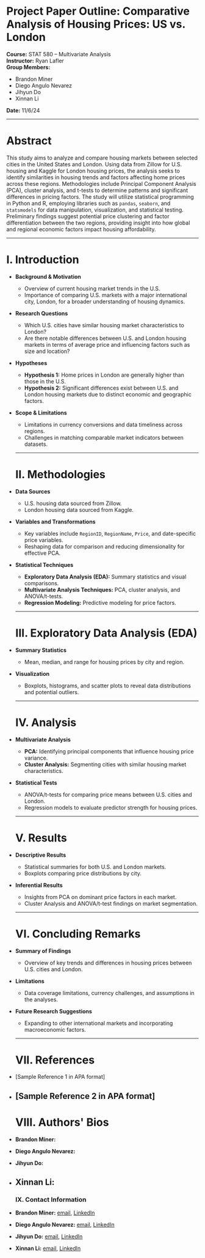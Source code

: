 # Project Paper Outline: Comparative Analysis of Housing Prices: US vs. London

**Course:** STAT 580 – Multivariate Analysis  
**Instructor:** Ryan Lafler  
**Group Members:**

* Brandon Miner  
* Diego Angulo Nevarez  
* Jihyun Do  
* Xinnan Li

**Date:** 11/6/24

---

# Abstract

This study aims to analyze and compare housing markets between selected cities in the United States and London. Using data from Zillow for U.S. housing and Kaggle for London housing prices, the analysis seeks to identify similarities in housing trends and factors affecting home prices across these regions. Methodologies include Principal Component Analysis (PCA), cluster analysis, and t-tests to determine patterns and significant differences in pricing factors. The study will utilize statistical programming in Python and R, employing libraries such as `pandas`, `seaborn`, and `statsmodels` for data manipulation, visualization, and statistical testing. Preliminary findings suggest potential price clustering and factor differentiation between the two regions, providing insight into how global and regional economic factors impact housing affordability.

---

# I. Introduction

* **Background & Motivation**  
  * Overview of current housing market trends in the U.S.  
  * Importance of comparing U.S. markets with a major international city, London, for a broader understanding of housing dynamics.  
* **Research Questions**  
  * Which U.S. cities have similar housing market characteristics to London?  
  * Are there notable differences between U.S. and London housing markets in terms of average price and influencing factors such as size and location?  
* **Hypotheses**  
  * **Hypothesis 1:** Home prices in London are generally higher than those in the U.S.  
  * **Hypothesis 2:** Significant differences exist between U.S. and London housing markets due to distinct economic and geographic factors.  
* **Scope & Limitations**  
  * Limitations in currency conversions and data timeliness across regions.  
  * Challenges in matching comparable market indicators between datasets.

  ---

  # II. Methodologies

* **Data Sources**  
  * U.S. housing data sourced from Zillow.  
  * London housing data sourced from Kaggle.  
* **Variables and Transformations**  
  * Key variables include `RegionID`, `RegionName`, `Price`, and date-specific price variables.  
  * Reshaping data for comparison and reducing dimensionality for effective PCA.  
* **Statistical Techniques**  
  * **Exploratory Data Analysis (EDA):** Summary statistics and visual comparisons.  
  * **Multivariate Analysis Techniques:** PCA, cluster analysis, and ANOVA/t-tests.  
  * **Regression Modeling:** Predictive modeling for price factors.

  ---

  # III. Exploratory Data Analysis (EDA)

* **Summary Statistics**  
  * Mean, median, and range for housing prices by city and region.  
* **Visualization**  
  * Boxplots, histograms, and scatter plots to reveal data distributions and potential outliers.

  ---

  # IV. Analysis

* **Multivariate Analysis**  
  * **PCA:** Identifying principal components that influence housing price variance.  
  * **Cluster Analysis:** Segmenting cities with similar housing market characteristics.  
* **Statistical Tests**  
  * ANOVA/t-tests for comparing price means between U.S. cities and London.  
  * Regression models to evaluate predictor strength for housing prices.

  ---

  # V. Results

* **Descriptive Results**  
  * Statistical summaries for both U.S. and London markets.  
  * Boxplots comparing price distributions by city.  
* **Inferential Results**  
  * Insights from PCA on dominant price factors in each market.  
  * Cluster Analysis and ANOVA/t-test findings on market segmentation.

  ---

  # VI. Concluding Remarks

* **Summary of Findings**  
  * Overview of key trends and differences in housing prices between U.S. cities and London.  
* **Limitations**  
  * Data coverage limitations, currency challenges, and assumptions in the analyses.  
* **Future Research Suggestions**  
  * Expanding to other international markets and incorporating macroeconomic factors.

  ---

  # VII. References

* \[Sample Reference 1 in APA format\]  
* \[Sample Reference 2 in APA format\]  
  ---

  # VIII. Authors' Bios

* **Brandon Miner:**   
* **Diego Angulo Nevarez:**  
* **Jihyun Do:**  
* **Xinnan Li:**   
  ---

  ### **IX. Contact Information**

* **Brandon Miner:** [email](brandonm333@outlook.com), [LinkedIn](linkedin.com/in/brandon-miner-3x3)
* **Diego Angulo Nevarez:** [email](email@example.com), [LinkedIn](linkedin.com/in/diegoangulo) 
* **Jihyun Do:** [email](jdo4550@sdsu.edu), [LinkedIn](linkedin.com/in/jihyundo)
* **Xinnan Li:** [email](email@example.com), [LinkedIn](linkedin.com/in/xinnanli)

